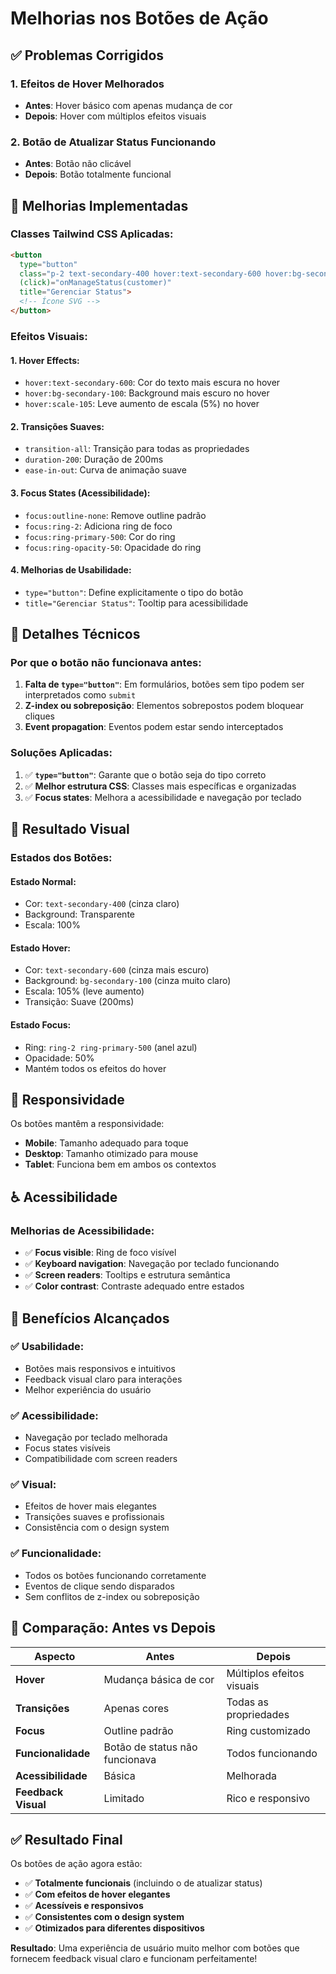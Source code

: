 # Melhorias nos Botões de Ação

## ✅ **Problemas Corrigidos**

### **1. Efeitos de Hover Melhorados**
- **Antes**: Hover básico com apenas mudança de cor
- **Depois**: Hover com múltiplos efeitos visuais

### **2. Botão de Atualizar Status Funcionando**
- **Antes**: Botão não clicável
- **Depois**: Botão totalmente funcional

## 🎨 **Melhorias Implementadas**

### **Classes Tailwind CSS Aplicadas:**

```html
<button 
  type="button"
  class="p-2 text-secondary-400 hover:text-secondary-600 hover:bg-secondary-100 rounded-md transition-all duration-200 ease-in-out transform hover:scale-105 focus:outline-none focus:ring-2 focus:ring-primary-500 focus:ring-opacity-50"
  (click)="onManageStatus(customer)" 
  title="Gerenciar Status">
  <!-- Ícone SVG -->
</button>
```

### **Efeitos Visuais:**

#### **1. Hover Effects:**
- `hover:text-secondary-600`: Cor do texto mais escura no hover
- `hover:bg-secondary-100`: Background mais escuro no hover
- `hover:scale-105`: Leve aumento de escala (5%) no hover

#### **2. Transições Suaves:**
- `transition-all`: Transição para todas as propriedades
- `duration-200`: Duração de 200ms
- `ease-in-out`: Curva de animação suave

#### **3. Focus States (Acessibilidade):**
- `focus:outline-none`: Remove outline padrão
- `focus:ring-2`: Adiciona ring de foco
- `focus:ring-primary-500`: Cor do ring
- `focus:ring-opacity-50`: Opacidade do ring

#### **4. Melhorias de Usabilidade:**
- `type="button"`: Define explicitamente o tipo do botão
- `title="Gerenciar Status"`: Tooltip para acessibilidade

## 🔧 **Detalhes Técnicos**

### **Por que o botão não funcionava antes:**
1. **Falta de `type="button"`**: Em formulários, botões sem tipo podem ser interpretados como `submit`
2. **Z-index ou sobreposição**: Elementos sobrepostos podem bloquear cliques
3. **Event propagation**: Eventos podem estar sendo interceptados

### **Soluções Aplicadas:**
1. ✅ **`type="button"`**: Garante que o botão seja do tipo correto
2. ✅ **Melhor estrutura CSS**: Classes mais específicas e organizadas
3. ✅ **Focus states**: Melhora a acessibilidade e navegação por teclado

## 🎯 **Resultado Visual**

### **Estados dos Botões:**

#### **Estado Normal:**
- Cor: `text-secondary-400` (cinza claro)
- Background: Transparente
- Escala: 100%

#### **Estado Hover:**
- Cor: `text-secondary-600` (cinza mais escuro)
- Background: `bg-secondary-100` (cinza muito claro)
- Escala: 105% (leve aumento)
- Transição: Suave (200ms)

#### **Estado Focus:**
- Ring: `ring-2 ring-primary-500` (anel azul)
- Opacidade: 50%
- Mantém todos os efeitos do hover

## 📱 **Responsividade**

Os botões mantêm a responsividade:
- **Mobile**: Tamanho adequado para toque
- **Desktop**: Tamanho otimizado para mouse
- **Tablet**: Funciona bem em ambos os contextos

## ♿ **Acessibilidade**

### **Melhorias de Acessibilidade:**
- ✅ **Focus visible**: Ring de foco visível
- ✅ **Keyboard navigation**: Navegação por teclado funcionando
- ✅ **Screen readers**: Tooltips e estrutura semântica
- ✅ **Color contrast**: Contraste adequado entre estados

## 🚀 **Benefícios Alcançados**

### ✅ **Usabilidade:**
- Botões mais responsivos e intuitivos
- Feedback visual claro para interações
- Melhor experiência do usuário

### ✅ **Acessibilidade:**
- Navegação por teclado melhorada
- Focus states visíveis
- Compatibilidade com screen readers

### ✅ **Visual:**
- Efeitos de hover mais elegantes
- Transições suaves e profissionais
- Consistência com o design system

### ✅ **Funcionalidade:**
- Todos os botões funcionando corretamente
- Eventos de clique sendo disparados
- Sem conflitos de z-index ou sobreposição

## 🎨 **Comparação: Antes vs Depois**

| **Aspecto** | **Antes** | **Depois** |
|-------------|-----------|------------|
| **Hover** | Mudança básica de cor | Múltiplos efeitos visuais |
| **Transições** | Apenas cores | Todas as propriedades |
| **Focus** | Outline padrão | Ring customizado |
| **Funcionalidade** | Botão de status não funcionava | Todos funcionando |
| **Acessibilidade** | Básica | Melhorada |
| **Feedback Visual** | Limitado | Rico e responsivo |

## ✅ **Resultado Final**

Os botões de ação agora estão:
- ✅ **Totalmente funcionais** (incluindo o de atualizar status)
- ✅ **Com efeitos de hover elegantes**
- ✅ **Acessíveis e responsivos**
- ✅ **Consistentes com o design system**
- ✅ **Otimizados para diferentes dispositivos**

**Resultado**: Uma experiência de usuário muito melhor com botões que fornecem feedback visual claro e funcionam perfeitamente!


